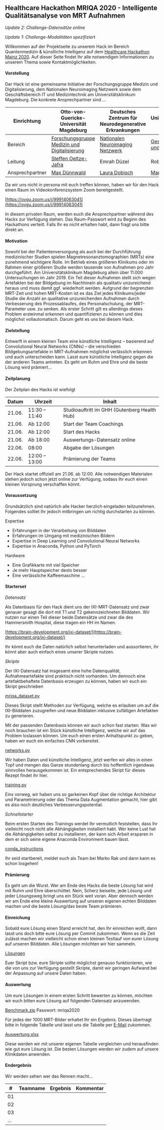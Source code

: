 ## Healthcare Hackathon MRIQA 2020 - Intelligente Qualitätsanalyse von MRT Aufnahmen

*Update 2: Challenge-Datensätze online*

*Update 1: Challenge-Modalitäten spezifiziert*

Willkommen auf der Projektseite zu unserem Hack im Bereich Quantenmedizin &amp; künstliche Intelligenz auf dem [Healthcare Hackathon Mainz 2020](https://www.healthcare-hackathon.info/hhmainz). Auf dieser Seite findet Ihr alle notwendigen Informationen zu unserem Thema sowie Kontaktmöglichkeiten.

#### Vorstellung

Der Hack ist eine gemeinsame Initiative der Forschungsgruppe Medizin und Digitalisierung, dem Nationalen Neuroimaging Netzwerk sowie dem Geschäftsbereich IT und Medizintechnik am Universitätsklinikum Magdeburg. Die konkrete Ansprechpartner sind …

| Einrichtung | Otto-von-Guericke-Universität Magdeburg | Deutsches Zentrum für Neurodegenerative Erkrankungen | Universitätsklinikum Magdeburg |
| --- | --- | --- | --- |
| Bereich | [Forschungsgruppe Medizin und Digitalisierung](https://www.kneu.ovgu.de/MedDigit.html) | [Nationalen Neuroimaging Netzwerk](https://www.dzne.de/forschung/neuroimaging/) | [Geschäftsbereich IT und Medizintechnik](https://www.mrz.ovgu.de/) |
| Leitung | [Steffen Oeltze-Jafra](mailto:steffen.oeltze-jafra@med.ovgu.de)  | Emrah Düzel |  Robert Waschipky |
| Ansprechpartner | [Max Dünnwald](mailto:max.duennwald@med.ovgu.de) | [Laura Dobisch](mailto:laura.dobisch@dzne.de) | [Marko Rak](mailto:marko.rak@med.ovgu.de) |

Da wir uns nicht in persona mit euch treffen können, haben wir für den Hack einen Raum im Videokonferenzsystem Zoom bereitgestellt. 

[https://ovgu.zoom.us/j/99914063041](https://ovgu.zoom.us/j/99914063041)

In diesem privaten Raum, werden euch die Ansprechpartner während des Hacks zur Verfügung stehen. Das Raum-Passwort wird zu Beginn des Hackathons verteilt. Falls Ihr es nicht erhalten habt, dann fragt uns bitte direkt an.

#### Motivation

Sowohl bei der Patientenversorgung als auch bei der Durchführung medizinischer Studien spielen Magnetresonanztomographien (MRTs) eine zunehmend wichtigere Rolle. Im Betrieb eines größeren Klinikums oder im Rahmen einer größeren Studie werden tausende von Aufnahmen pro Jahr durchgeführt. Am Universitätsklinikum Magdeburg allein über 11.000 Untersuchungen im Jahr 2019. Ein Teil dieser Aufnahmen stellt sich wegen Artefakten bei der Bildgebung im Nachhinein als qualitativ unzureichend heraus und muss damit ggf. wiederholt werden. Aufgrund der begrenzten MRT-Zeit und hohen MRT-Kosten ist es das Ziel jedes Klinikums/jeder Studie die Anzahl an qualitative unzureichenden Aufnahmen durch Verbesserung des Prozessablaufes, des Personalschulung, der MRT-Parameter usw. zu senken. Als erster Schritt gilt es allerdings dieses Problem ersteinmal erkennen und quantifizieren zu können und dies möglichst vollautomatisch. Darum geht es uns bei diesem Hack.

#### Zielstellung

Entwerft in einem kleinen Team eine künstliche Intelligenz – basierend auf Convolutional Neural Networks (CNNs) – die verschieden Bildgebungsartefakte in MRT-Aufnahmen möglichst verlässlich erkennen und auch unterscheiden kann. Lasst eure künstliche Intelligenz gegen die der anderen Teams antreten. Es geht um Ruhm und Ehre und die beste Lösung wird prämiert…

#### Zeitplanung

Der Zeitplan des Hacks ist wiefolgt

| Datum | Uhrzeit | Inhalt |
| --- | --- | --- |
| 21.06. | 11:30 – 11:40 | Studioauftritt im GHH (Gutenberg Health Hub) |
| 21.06. | Ab 12:00 | Start der Team Coachings |
| 21.06. | Ab 12:00 | Start des Hacks |
| 21.06. | Ab 18:00 | Auswertungs-Datensatz online |
| 22.06. | 08:00 | Abgabe der Lösungen |
| 22.06. | 12:00 – 13:00 | Prämierung der Teams |

Der Hack startet offiziell am 21.06. ab 12:00. Alle notwendigen Materialen stehen jedoch schon jetzt online zur Verfügung, sodass Ihr euch einen kleinen Vorsprung verschaffen könnt.

#### Voraussetzung

Grundsätzlich sind natürlich alle Hacker herzlich eingeladen teilzunehmen. Folgendes solltet Ihr jedoch mitbringen um richtig durchstarten zu können.

Expertise

- Erfahrungen in der Verarbeitung von Bilddaten
- Erfahrungen im Umgang mit medizinischen Bildern
- Expertise in Deep Learning und Convolutional Neural Networks
- Expertise in Anaconda, Python und PyTorch

Hardware

- Eine Grafikkarte mit viel Speicher
- Je mehr Hauptspeicher desto besser
- Eine verlässliche Kaffeemaschine …

#### Starterset

_Datensatz_

Als Datenbasis für den Hack dient uns der IXI-MRT-Datensatz und zwar genauer gesagt die dort mit T1 und T2 gekennzeichneten Bilddaten. Wir nutzen nur einen Teil dieser beide Datensätze und zwar die des Hammersmith Hospital, diese tragen ein HH im Namen.

[https://brain-development.org/ixi-dataset/](https://brain-development.org/ixi-dataset/)

Ihr könnt euch die Daten natürlich selbst herunterladen und aussortieren, ihr könnt aber auch einfach eines unserer Skripte nutzen. 

_Skripte_

Der IXI-Datensatz hat insgesamt eine hohe Datenqualität, Aufnahmeartefakte sind praktisch nicht vorhanden. Um dennoch eine artefaktbehaftete Datenbasis erzeugen zu können, haben wir euch ein Skript geschrieben

[mriqa_dataset.py](https://github.com/mduennwald/HealthcareHackathonMRIQA/blob/master/starterset/mriqa_dataset.py)

Dieses Skript stellt Methoden zur Verfügung, welche es erlauben um auf die IXI-Bilddaten zuzugreifen und neue Bilddaten inklusive zufälligen Artefakten zu generieren.

Mit der passenden Datenbasis können wir auch schon fast starten. Was wir noch brauchen ist ein Stück künstliche Intelligenz, welche wir auf das Problem loslassen können. Um euch einen ersten Anhaltspunkt zu geben, haben wir euch ein einfaches CNN vorbereitet.

[networks.py](https://github.com/mduennwald/HealthcareHackathonMRIQA/blob/master/starterset/networks.py)

Wir haben Daten und künstliche Intelligenz, jetzt werfen wir alles in einen Topf und mengen das Ganze stundenlang durch bis hoffentlich irgendwas sinnvolles herausgekommen ist. Ein entsprechendes Skript für dieses Rezept findet ihr hier.

[training.py](https://github.com/mduennwald/HealthcareHackathonMRIQA/blob/master/starterset/training.py)

Eins vorweg, wir haben uns so garkeinen Kopf über die richtige Architektur und Parametrierung oder das Thema Data Augmentation gemacht, hier gibt es also noch deutliches Verbesserungspotential.

_Schnellstarter_

Beim ersten Starten des Trainings werdet Ihr vermutlich feststellen, dass Ihr vielleicht noch nicht alle Abhängigkeiten installiert habt. Wer keine Lust hat die Abhängigkeiten selbst zu installieren, der kann sich Arbeit ersparen in dem er sich seine eigene Anaconda Environment bauen lässt.

[conda_instructions](https://github.com/mduennwald/HealthcareHackathonMRIQA/blob/master/starterset/conda_instructions)

Ihr seid startbereit, meldet euch als Team bei Marko Rak und dann kann es schon losgehen!

#### Prämierung

Es geht um die Wurst. Wer am Ende des Hacks die beste Lösung hat wird mit Ruhm und Ehre überschüttet. Nein, Scherz beiseite, jede Lösung und jeder Lösungsweg bringt uns ein Stück weit voran. Aber dennoch werden wir am Ende eine kleine Auswertung auf unseren eigenen echten Bilddaten machen und die beste Lösung/das beste Team prämieren.

#### Einreichung

Sobald eure Lösung einen Stand erreicht hat, den Ihr einreichen wollt, dann lasst uns doch bitte eure Lösung per Commit zukommen. Wenn es die Zeit zulässt machen wir vielleicht schon einen kleinen Testlauf von eurer Lösung auf unseren Bilddaten. Alle Lösungen möchten wir hier sammeln.

[Lösungen](https://github.com/mduennwald/HealthcareHackathonMRIQA/tree/master/einreichungen)

Euer Skript bzw. eure Skripte sollte möglichst genauso funktionieren, wie die von uns zur Verfügung gestellt Skripte, damit wir geringen Aufwand bei der Anpassung auf unsere Daten haben.

#### Auswertung

Um eure Lösungen in einem ersten Schritt bewerten zu können, möchten wir euch bitten eure Lösung auf folgenden Datensatz anzuwenden.

[Benchmark.zip](https://docshare-extern.med.ovgu.de/nextcloud/s/GRJseCCw7iTCBn5)
Passwort: mriqa2020

Für jedes der 1000 MRT-Bilder erhaltet Ihr ein Ergebnis. Dieses übertragt bitte in folgende Tabelle und lasst uns die Tabelle per [E-Mail](mailto:marko.rak@med.ovgu.de) zukommen. 

[Auswertung.xlsx](https://github.com/mduennwald/HealthcareHackathonMRIQA/tree/master/auswertung.xlsx)

Diese werden wir mit unserer eigenen Tabelle vergleichen und herausfinden wie gut eure Lösung ist. Die besten Lösungen werden wir zudem auf unsere Klinikdaten anwenden.

#### Endergebnis

Wir werden sehen wer das Rennen macht…

| # | Teamname | Ergebnis | Kommentar |
| --- | --- | --- | --- |
| 01 | | | |
| 02 | | | |
| 03 | | | |
| ... | | | |
